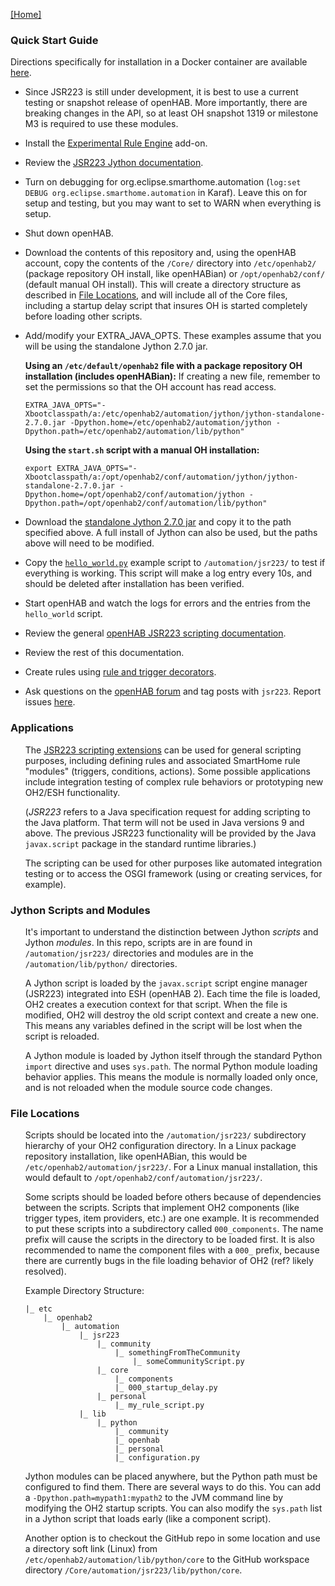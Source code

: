 [[Home]](README.md)

### Quick Start Guide

Directions specifically for installation in a Docker container are available [here](Docker.md).

- Since JSR223 is still under development, it is best to use a current testing or snapshot release of openHAB. 
More importantly, there are breaking changes in the API, so at least OH snapshot 1319 or milestone M3 is required to use these modules.
- Install the [Experimental Rule Engine](https://www.openhab.org/docs/configuration/rules-ng.html) add-on.
- Review the [JSR223 Jython documentation](https://www.openhab.org/docs/configuration/jsr223-jython.html).
- Turn on debugging for org.eclipse.smarthome.automation (`log:set DEBUG org.eclipse.smarthome.automation` in Karaf). Leave this on for setup and testing, but you may want to set to WARN when everything is setup.
- Shut down openHAB.
- Download the contents of this repository and, using the openHAB account, copy the contents of the `/Core/` directory into `/etc/openhab2/` (package repository OH install, like openHABian) or `/opt/openhab2/conf/` (default manual OH install). 
This will create a directory structure as described in [File Locations](#file-locations), and will include all of the Core files, including a startup delay script that insures OH is started completely before loading other scripts.
- Add/modify your EXTRA_JAVA_OPTS. 
These examples assume that you will be using the standalone Jython 2.7.0 jar. 

    **Using an `/etc/default/openhab2` file with a package repository OH installation (includes openHABian):**
    If creating a new file, remember to set the permissions so that the OH account has read access.
    ```
    EXTRA_JAVA_OPTS="-Xbootclasspath/a:/etc/openhab2/automation/jython/jython-standalone-2.7.0.jar -Dpython.home=/etc/openhab2/automation/jython -Dpython.path=/etc/openhab2/automation/lib/python"
    ```
    **Using the `start.sh` script with a manual OH installation:**
    ```
    export EXTRA_JAVA_OPTS="-Xbootclasspath/a:/opt/openhab2/conf/automation/jython/jython-standalone-2.7.0.jar -Dpython.home=/opt/openhab2/conf/automation/jython -Dpython.path=/opt/openhab2/conf/automation/lib/python"
    ```
- Download the [standalone Jython 2.7.0 jar](http://www.jython.org/downloads.html) and copy it to the path specified above. 
A full install of Jython can also be used, but the paths above will need to be modified. 
- Copy the [`hello_world.py`](/Script%20Examples/hello_world.py) example script to `/automation/jsr223/` to test if everything is working. 
This script will make a log entry every 10s, and should be deleted after installation has been verified.
- Start openHAB and watch the logs for errors and the entries from the `hello_world` script.
- Review the general [openHAB JSR223 scripting documentation](https://www.openhab.org/docs/configuration/jsr223.html).
- Review the rest of this documentation.
- Create rules using [rule and trigger decorators](#rule-and-trigger-decorators).
- Ask questions on the [openHAB forum](https://community.openhab.org/tags/jsr223) and tag posts with `jsr223`. Report issues [here](https://github.com/OH-Jython-Scripters/openhab2-jython/issues).

### Applications
<ul>

The [JSR223 scripting extensions](https://www.jcp.org/en/jsr/detail?id=223) can be used for general scripting purposes, 
including defining rules and associated SmartHome rule "modules" (triggers, conditions, actions). 
Some possible applications include integration testing of complex rule behaviors or prototyping new OH2/ESH functionality.

(_JSR223_ refers to a Java specification request for adding scripting to the Java platform. 
That term will not be used in Java versions 9 and above. 
The previous JSR223 functionality will be provided by the Java `javax.script` package in the standard runtime libraries.)

The scripting can be used for other purposes like automated integration testing 
or to access the OSGI framework (using or creating services, for example).
</ul>

### Jython Scripts and Modules
<ul>

It's important to understand the distinction between Jython _scripts_ and Jython _modules_. 
In this repo, scripts are in are found in `/automation/jsr223/` directories and modules are in the `/automation/lib/python/` directories.

A Jython script is loaded by the `javax.script` script engine manager (JSR223) integrated into ESH (openHAB 2). 
Each time the file is loaded, OH2 creates a execution context for that script.
When the file is modified, OH2 will destroy the old script context and create a new one.
This means any variables defined in the script will be lost when the script is reloaded.

A Jython module is loaded by Jython itself through the standard Python `import` directive and uses `sys.path`.
The normal Python module loading behavior applies.
This means the module is normally loaded only once, and is not reloaded when the module source code changes.
</ul>

### File Locations
<ul>

Scripts should be located into the `/automation/jsr223/` subdirectory hierarchy of your OH2 configuration directory.
In a Linux package repository installation, like openHABian, this would be `/etc/openhab2/automation/jsr223/`. For a Linux manual installation, this would default to `/opt/openhab2/conf/automation/jsr223/`.

Some scripts should be loaded before others because of dependencies between the scripts. 
Scripts that implement OH2 components (like trigger types, item providers, etc.) are one example.
It is recommended to put these scripts into a subdirectory called `000_components`. 
The name prefix will cause the scripts in the directory to be loaded first.
It is also recommended to name the component files with a `000_` prefix, 
because there are currently bugs in the file loading behavior of OH2 (ref? likely resolved).

Example Directory Structure:

```text
|_ etc
    |_ openhab2
        |_ automation
            |_ jsr223
                |_ community
                    |_ somethingFromTheCommunity
                        |_ someCommunityScript.py
                |_ core
                    |_ components
                    |_ 000_startup_delay.py
                |_ personal
                    |_ my_rule_script.py
            |_ lib
                |_ python
                    |_ community
                    |_ openhab
                    |_ personal
                    |_ configuration.py
```

Jython modules can be placed anywhere, but the Python path must be configured to find them.
There are several ways to do this. 
You can add a `-Dpython.path=mypath1:mypath2` to the JVM command line by modifying the OH2 startup scripts.
You can also modify the `sys.path` list in a Jython script that loads early (like a component script).

Another option is to checkout the GitHub repo in some location and use a directory soft link (Linux) 
from `/etc/openhab2/automation/lib/python/core` to the GitHub workspace directory `/Core/automation/jsr223/lib/python/core`.
</ul>
